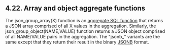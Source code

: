 ## 4\.22\. Array and object aggregate functions


The json\_group\_array(X) function is an
[aggregate SQL function](lang_aggfunc.html) that returns a JSON array
comprised of all X values in the aggregation.
Similarly, the json\_group\_object(NAME,VALUE) function returns a JSON object
comprised of all NAME/VALUE pairs in the aggregation.
The "jsonb\_" variants are the same except that they return their
result in the binary [JSONB](json1.html#jsonbx) format.





